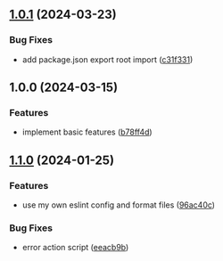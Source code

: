 ## [1.0.1](https://github.com/kainstar/svelte-i18next/compare/v1.0.0...v1.0.1) (2024-03-23)


### Bug Fixes

* add package.json export root import ([c31f331](https://github.com/kainstar/svelte-i18next/commit/c31f3318de6eaca70c8dcff9dc60159aa402a979))

## 1.0.0 (2024-03-15)


### Features

* implement basic features ([b78ff4d](https://github.com/kainstar/svelte-i18next/commit/b78ff4de8fe91fed8af470816529836cf4c339f6))

## [1.1.0](https://github.com/kainstar/typescript-npm-package-template/compare/v1.0.1...v1.1.0) (2024-01-25)


### Features

* use my own eslint config and format files ([96ac40c](https://github.com/kainstar/typescript-npm-package-template/commit/96ac40cbf89f0edc13c027dfb0a1a197a940ca0c))


### Bug Fixes

* error action script ([eeacb9b](https://github.com/kainstar/typescript-npm-package-template/commit/eeacb9b8cd8fb048055aa989b4a749a5e5638c93))

